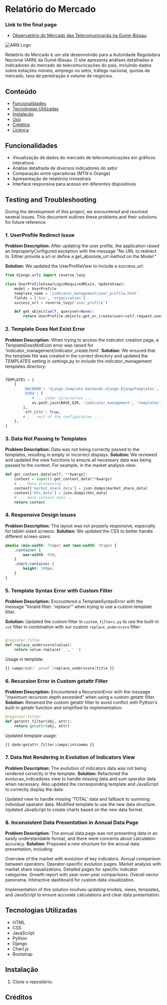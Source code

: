 # Relatório do Mercado

### Link to the final page
- [Observatório do Mercado das Telecomunicação na Guiné-Bissau](https://observatorio-mercado-gw-ccc5b800c903.herokuapp.com/).

![ARN Logo]('/relatorio_mercado/media/arn-logo.png')

Relatório do Mercado é um site desenvolvido para a Autoridade Reguladora Nacional (ARN) da Guiné-Bissau. O site apresenta análises detalhadas e indicadores do mercado de telecomunicações do país, incluindo dados sobre estações móveis, emprego no setor, tráfego nacional, quotas de mercado, taxa de penetração e volume de negócios.

## Conteúdo

- [Funcionalidades](#funcionalidades)
- [Tecnologias Utilizadas](#tecnologias-utilizadas)
- [Instalação](#instalação)
- [Uso](#uso)
- [Créditos](#créditos)
- [Licença](#licença)

## Funcionalidades

- Visualização de dados do mercado de telecomunicações em gráficos interativos
- Análise detalhada de diversos indicadores do setor
- Comparação entre operadoras (MTN e Orange)
- Apresentação de relatórios trimestrais
- Interface responsiva para acesso em diferentes dispositivos

## Testing and Troubleshooting

During the development of this project, we encountered and resolved several issues. This document outlines these problems and their solutions for future reference.

### 1. UserProfile Redirect Issue

**Problem Description:**
After updating the user profile, the application raised an ImproperlyConfigured exception with the message "No URL to redirect to. Either provide a url or define a get_absolute_url method on the Model."

**Solution:**
We updated the UserProfileView to include a success_url:

```python
from django.urls import reverse_lazy

class UserProfileView(LoginRequiredMixin, UpdateView):
    model = UserProfile
    template_name = 'indicator_management/user_profile.html'
    fields = ['bio', 'organization']
    success_url = reverse_lazy('user_profile')

    def get_object(self, queryset=None):
        return UserProfile.objects.get_or_create(user=self.request.user)[0]
```

### 2. Template Does Not Exist Error
**Problem Description:**
When trying to access the indicator creation page, a TemplateDoesNotExist error was raised for 'indicator_management/indicator_create.html'.
**Solution:**
We ensured that the template file was created in the correct directory and updated the TEMPLATES setting in settings.py to include the indicator_management templates directory:

```python

TEMPLATES = [
    {
        'BACKEND': 'django.template.backends.django.DjangoTemplates',
        'DIRS': [
            # ... other directories ...
            os.path.join(BASE_DIR, 'indicator_management', 'templates'),
        ],
        'APP_DIRS': True,
        # ... rest of the configuration ...
    },
]
```

### 3. Data Not Passing to Templates
**Problem Description:**
Data was not being correctly passed to the templates, resulting in empty or incorrect displays.
**Solution:**
We reviewed and updated the view functions to ensure all necessary data was being passed to the context. For example, in the market analysis view:

```python
def get_context_data(self, **kwargs):
    context = super().get_context_data(**kwargs)
    # ... data processing ...
    context['market_share_data'] = json.dumps(market_share_data)
    context['hhi_data'] = json.dumps(hhi_data)
    # ... more context data ...
    return context
```

### 4. Responsive Design Issues
**Problem Description:**
The layout was not properly responsive, especially for tablet-sized screens.
**Solution:**
We updated the CSS to better handle different screen sizes:

```css
@media (min-width: 768px) and (max-width: 991px) {
    .container {
        max-width: 95%;
    }
    .chart-container {
        height: 300px;
    }
}
```

### 5. Template Syntax Error with Custom Filter

**Problem Description:**
Encountered a TemplateSyntaxError with the message "Invalid filter: 'replace'" when trying to use a custom template filter.

**Solution:**
Updated the custom filter in `custom_filters.py` to use the built-in `cut` filter in combination with our custom `replace_underscore` filter:

```python

@register.filter
def replace_underscore(value):
    return value.replace('_', ' ')

```
Usage in template:
```python
{{ campo|cut:'_atual'|replace_underscore|title }}
```

### 6. Recursion Error in Custom getattr Filter
**Problem Description:**
Encountered a RecursionError with the message "maximum recursion depth exceeded" when using a custom getattr filter.
**Solution:**
Renamed the custom getattr filter to avoid conflict with Python's built-in getattr function and simplified its implementation:

```python
@register.filter
def getattr_filter(obj, attr):
    return getattr(obj, attr)

```
Updated template usage:

```python
{{ dado|getattr_filter:campo|intcomma }}
```

### 7. Data Not Rendering in Evolution of Indicators View
**Problem Description:**
The evolution of indicators data was not being rendered correctly in the template.
**Solution:**
Refactored the evolucao_indicadores view to handle missing data and sum operator data when necessary. Also updated the corresponding template and JavaScript to correctly display the data:

Updated view to handle missing 'TOTAL' data and fallback to summing individual operator data.
Modified template to use the new data structure.
Updated JavaScript to create charts based on the new data format.

### 8. Inconsistent Data Presentation in Annual Data Page
**Problem Description:**
The annual data page was not presenting data in an easily understandable format, and there were concerns about calculation accuracy.
**Solution:**
Proposed a new structure for the annual data presentation, including:

Overview of the market with evolution of key indicators.
Annual comparison between operators.
Operator-specific evolution pages.
Market analysis with market share visualizations.
Detailed pages for specific indicator categories.
Growth report with year-over-year comparisons.
Overall sector panorama.
Interactive dashboard for custom data visualization.

Implementation of this solution involves updating models, views, templates, and JavaScript to ensure accurate calculations and clear data presentation.





## Tecnologias Utilizadas

- HTML
- CSS
- JavaScript
- Python
- Django
- Chart.js
- Bootstrap

## Instalação

1. Clone o repositório:

## Créditos